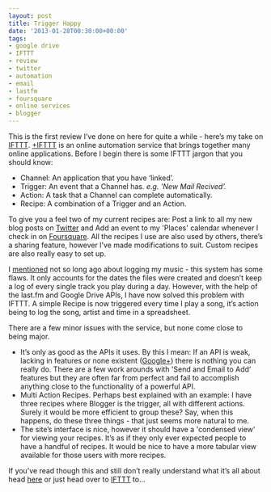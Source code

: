 ```yaml
---
layout: post
title: Trigger Happy
date: '2013-01-28T00:30:00+00:00'
tags:
- google drive
- IFTTT
- review
- twitter
- automation
- email
- lastfm
- foursquare
- online services
- blogger
---
```

This is the first review I’ve done on here for quite a while - here’s my take on [IFTTT](https://ifttt.com/). [+IFTTT](http://plus.google.com/109525093279809082285) is an online automation service that brings together many online applications. Before I begin there is some IFTTT jargon that you should know:

  * Channel: An application that you have ‘linked’.
  * Trigger: An event that a Channel has. _e.g. 'New Mail Recived’._
  * Action: A task that a Channel can complete automatically.
  * Recipe: A combination of a Trigger and an Action.

To give you a feel two of my current recipes are: Post a link to all my new blog posts on [Twitter](https://twitter.com/charlieegan3/status/293880685662437378) and Add an event to my 'Places' calendar whenever I check in on [Foursquare](https://foursquare.com/charlieegan3). All the recipes I use are also used by others, there’s a sharing feature, however I’ve made modifications to suit. Custom recipes are also really easy to set up.

I [mentioned](http://www.charlieegan3.com/2013/01/musical-menology.html) not so long ago about logging my music - this system has some flaws. It only accounts for the dates the files were created and doesn’t keep a log of every single track you play during a day. However, with the help of the last.fm and Google Drive APIs, I have now solved this problem with IFTTT. A simple Recipe is now triggered every time I play a song, it’s action being to log the song, artist and time in a spreadsheet.

There are a few minor issues with the service, but none come close to being major. 

  * It’s only as good as the APIs it uses. By this I mean: If an API is weak, lacking in features or none existent ([Google+](https://twitter.com/adamjwray/status/293896078686818304)) there is nothing you can really do. There are a few work arounds with 'Send and Email to Add’ features but they are often far from perfect and fail to accomplish anything close to the functionality of a powerful API.
  * Multi Action Recipes. Perhaps best explained with an example: I have three recipes where Blogger is the trigger, all with different actions. Surely it would be more efficient to group these? Say, when this happens, do these three things - that just seems more natural to me.
  * The site’s interface is nice, however it should have a 'condensed view’ for viewing your recipes. It’s as if they only ever expected people to have a handful of recipes. It would be nice to have a more tabular view available for those users with more recipes.

If you’ve read though this and still don’t really understand what it’s all about head [here](http://lifehacker.com/5842307/how-to-supercharge-all-your-favorite-webapps-with-ifttt) or just head over to [IFTTT](http://ifttt.com/) to…

